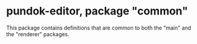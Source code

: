 # pundok-editor, package "common"

This package contains definitions that are common to both
the "main" and the "renderer" packages.
